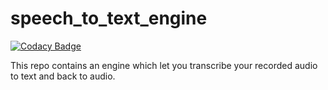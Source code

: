 # speech_to_text_engine
[![Codacy Badge](https://app.codacy.com/project/badge/Grade/a8f23e33202b4a3e9cd66b5637afbcef)](https://www.codacy.com/gh/littinrajan/speech_to_text_engine/dashboard?utm_source=github.com&amp;utm_medium=referral&amp;utm_content=littinrajan/speech_to_text_engine&amp;utm_campaign=Badge_Grade)

This repo contains an engine which let you transcribe your recorded audio to text and back to audio.
